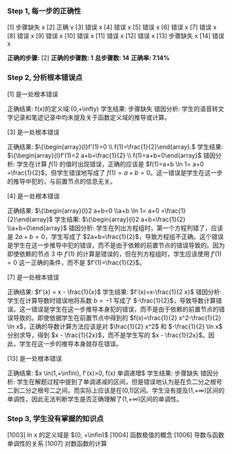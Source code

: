 ### Step 1, 每一步的正确性

[1] 步骤缺失 x
[2] 正确 v
[3] 错误 x
[4] 错误 x
[5] 错误 x
[6] 错误 x
[7] 错误 x
[8] 错误 x
[9] 错误 x
[10] 错误 x
[11] 错误 x
[12] 错误 x
[13] 步骤缺失 x
[14] 错误 x

**正确的步骤:**  [2]
**正确的步骤数: 1**
**总步骤数: 14**
**正确率: 7.14%**

### Step 2, 分析根本错误点

[1] 是一处根本错误

正确结果: f(x)的定义域:(0,+\infty)
学生结果: 步骤缺失
错因分析: 学生的语音转文字记录和笔迹记录中均未提及关于函数定义域的推导或计算。

[3] 是一处根本错误

正确结果: $\{\begin{array}{l}f'(1)=0 \\ f(1)=\frac{1}{2}\end{array}.$
学生结果: $\{\begin{array}{l}f'(1)=2 a+b=\frac{1}{2} \\ f(1)=a+b=0\end{array}$
错因分析: 学生在计算 $f(1)$ 的值时出现错误，正确的应该是 $f(1)=a+b \ln 1= a+0 =\frac{1}{2}$，但学生错误地写成了 $f(1)=a+b=0$。这一错误是学生在这一步的推导中犯的，与前置节点的信息无关。

[4] 是一处根本错误

正确结果: $\{\begin{array}{l}2 a+b=0 \\a+b \ln 1= a+0 =\frac{1}{2}\end{array}$
学生结果: $\{\begin{array}{l}2 a+b=\frac{1}{2} \\a+b=0\end{array}$
错因分析: 学生在列出方程组时，第一个方程列错了，应该是 $2a+b=0$，学生写成了 $2a+b=\frac{1}{2}$，导致方程组不正确。这个错误是学生在这一步推导中犯的错误，而不是由于依赖的前置节点的错误导致的。因为即使依赖的节点 3 中 $f'(1)$ 的计算是错误的，但在列方程组时，学生应该使用 $f'(1)=0$ 这一正确的条件，而不是 $f'(1)=\frac{1}{2}$。

[7] 是一处根本错误

正确结果: $f'(x) = x - \frac{1}{x}$
学生结果: $f'(x)=x-\frac{1}{2 x}$
错因分析: 学生在计算导数时错误地将系数 $b=-1$ 写成了 $-\frac{1}{2}$，导致导数计算错误。这一错误是学生在这一步推导本身犯的错误，而不是由于依赖的前置节点的错误导致的。即使依据学生在前置节点中得到的 $f(x)=\frac{1}{2} x^2-\frac{1}{2} \ln x$，正确的导数计算方法应该是对 $\frac{1}{2} x^2$ 和 $-\frac{1}{2} \ln x$ 分别求导，得到 $x - \frac{1}{2x}$，而不是学生写的 $x - \frac{1}{2x}$。因此，学生在这一步的推导本身就存在错误。

[13] 是一处根本错误

正确结果: $x \in(1,+\infini), f'(x)>0, f(x) 单调递增$
学生结果: 步骤缺失
错因分析: 学生在解题过程中提到了单调递减的区间，但是错误地认为是在负二分之根号二到二分之根号二之间，而实际上应该是在(0,1)区间。学生没有提及(1,+∞)区间的单调性，因此无法判断学生是否正确理解了(1,+∞)区间的单调性。

### Step 3, 学生没有掌握的知识点
[1003] ln x 的定义域是 $(0, +\infin)$
[1004] 函数极值的概念
[1006] 导数与函数单调性的关系
[1007] 对数函数的计算
